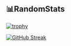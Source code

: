 📊RandomStats
----
[![trophy](https://github-profile-trophy.vercel.app/?username=Purp7ePi3&theme=nord&column=-1&title=-Joined2020)](https://github.com/Purp7ePi3/github-profile-trophy)

[![GitHub Streak](https://streak-stats.demolab.com/?user=Purp7ePi3)](https://git.io/streak-stats)
